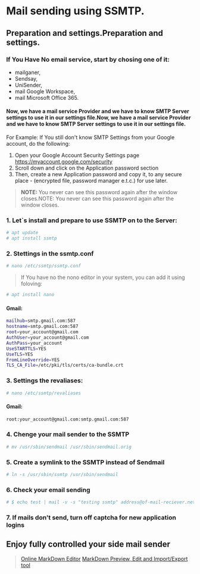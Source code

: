 # Mail sending using SSMTP.
## Preparation and settings.Preparation and settings.

### If You Have No email service, start by chosing one of it:
- mailganer,
- Sendsay,
- UniSender,
- mail Google Workspace,
- mail Microsoft Office 365.

#### Now, we have a mail service Provider and we have to know SMTP Server settings to use it in our settings file.Now, we have a mail service Provider and we have to know SMTP Server settings to use it in our settings file.
For Example:
If You still don't know SMTP Settings from your Google account, do the following:
1. Open your Google Account Security Settings page https://myaccount.google.com/security
2. Scroll down and click on the Application password section
3. Then, create a new Application password and copy it, to any secure place - (encrypted file, password manager e.t.c.) for use later.
> **NOTE:** You never can see this password again after the window closes.NOTE: You never can see this password again after the window closes.

### 1. Let`s install and prepare to use SSMTP on to the Server:
```bash
# apt update
# apt install ssmtp
```
### 2. Stettings in the ssmtp.conf
```bash
# nano /etc/ssmtp/ssmtp.conf
```
> If You have no the nono  editor in your system, you can add it using foloving:
```bash
# apt install nano
```

#### Gmail:
```bash
mailhub=smtp.gmail.com:587
hostname=smtp.gmail.com:587
root=your_account@gmail.com
AuthUser=your_account@gmail.com
AuthPass=your_account
UseSTARTTLS=YES
UseTLS=YES
FromLineOverride=YES
TLS_CA_File=/etc/pki/tls/certs/ca-bundle.crt
```
### 3. Settings the revaliases:
```bash
# nano /etc/ssmtp/revaliases
```
#### Gmail:
```bash
root:your_account@gmail.com:smtp.gmail.com:587
```
### 4. Chenge your mail sender to the SSMTP
```bash
# mv /usr/sbin/sendmail /usr/sbin/sendmail.orig
```

### 5. Create a symlink to the SSMTP instead of Sendmail
```bash
# ln -s /usr/sbin/ssmtp /usr/sbin/sendmail
```
### 6. Check your email sending
```bash
# $ echo test | mail -v -s "testing ssmtp" address@of-mail-reciever.net
```
### 7. If mails don't send, turn off captcha for new application logins

## Enjoy fully controlled your side mail sender

> [Online MarkDown Editor](http://https://pandao.github.io/editor.md/en.html "Online MarkDown Editor")
[MarkDown Preview, Edit and Import/Export tool](https://dillinger.io/ "MarkDown Preview, Edit and Import/Export tool")
